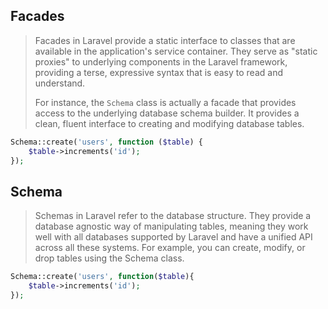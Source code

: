 ## Facades

> Facades in Laravel provide a static interface to classes that are available in the application's service container. They serve as "static proxies" to underlying components in the Laravel framework, providing a terse, expressive syntax that is easy to read and understand.
>
> For instance, the `Schema` class is actually a facade that provides access to the underlying database schema builder. It provides a clean, fluent interface to creating and modifying database tables.

```php
Schema::create('users', function ($table) {
    $table->increments('id');
});
```

## Schema

> Schemas in Laravel refer to the database structure. They provide a database agnostic way of manipulating tables, meaning they work well with all databases supported by Laravel and have a unified API across all these systems. For example, you can create, modify, or drop tables using the Schema class.

```php
Schema::create('users', function($table){
    $table->increments('id');
});
```

